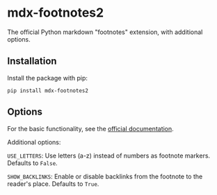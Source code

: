 # mdx-footnotes2

The official Python markdown "footnotes" extension, with additional options.

## Installation

Install the package with pip:

```
pip install mdx-footnotes2
```

## Options

For the basic functionality, see the [official documentation](https://python-markdown.github.io/extensions/footnotes/).

Additional options:

`USE_LETTERS`: Use letters (a-z) instead of numbers as footnote markers. Defaults to `False`.

`SHOW_BACKLINKS`: Enable or disable backlinks from the footnote to the reader's place. Defaults to `True`.